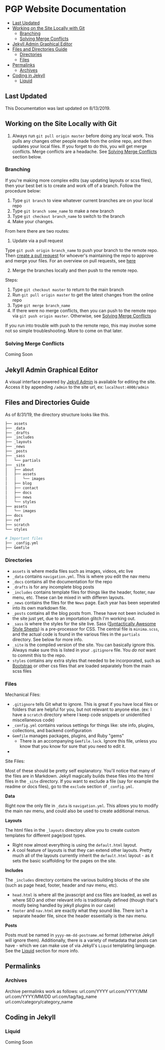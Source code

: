 # PGP Website Documentation

<!-- MarkdownTOC -->

* [Last Updated](#last-updated)
* [Working on the Site Locally with Git](#working-on-the-site-locally-with-git)
  * [Branching](#branching)
  * [Solving Merge Conflicts](#solving-merge-conflicts)
* [Jekyll Admin Graphical Editor](#jekyll-admin-graphical-editor)
* [Files and Directories Guide](#files-and-directories-guide)
  * [Directories](#directories)
  * [Files](#files)
* [Permalinks](#permalinks)
  * [Archives](#archives)
* [Coding in Jekyll](#coding-in-jekyll)
  * [Liquid](#liquid)

<!-- /MarkdownTOC -->

<a id="last-updated"></a>
## Last Updated

This Documentation was last updated on 8/13/2019.

<a id="working-on-the-site-locally-with-git"></a>
## Working on the Site Locally with Git

1. Always run `git pull origin master` before doing any local work. This pulls any changes other people made from the online repo, and then updates your local files. If you forget to do this, you will get merge conflicts. Merge conflicts are a headache. See [Solving Merge Conflicts](#merge-conflicts) section below.

<a id="branching"></a>
### Branching

If you're making more complex edits (say updating layouts or scss files), then your best bet is to create and work off of a branch. Follow the procedure below:

1. Type `git branch` to view whatever current branches are on your local repo
2. Type `git branch some_name` to make a new branch
3. Type `git checkout branch_name` to switch to the branch
4. Make your changes.

From here there are two routes:

1. Update via a pull request

Type `git push origin branch_name` to push your branch to the remote repo. Then [create a pull request](https://help.github.com/en/articles/creating-a-pull-request) for whoever's maintaining the repo to approve and merge your files. For an overview on pull requests, see [here](https://help.github.com/en/articles/about-pull-requests)

2. Merge the branches locally and then push to the remote repo.

Steps:

1. Type `git checkout master` to return to the main branch
2. Run `git pull origin master` to get the latest changes from the online repo
3. Type `git merge branch_name`
4. If there were no merge conflicts, then you can push to the remote repo via `git push origin master`. Otherwise, see [Solving Merge Conflicts](#merge-conflicts)

If you run into trouble with push to the remote repo, this may involve some not so simple troubleshooting. More to come on that later.

<a id="solving-merge-conflicts"></a>
### Solving Merge Conflicts

Coming Soon

<a id="jekyll-admin-graphical-editor"></a>
## Jekyll Admin Graphical Editor

A visual interface powered by [Jekyll Admin](https://github.com/jekyll/jekyll-admin) is available for editing the site. Access it by appending `/admin` to the site url, ex: `localhost:4000/admin`

<a id="files-and-directories-guide"></a>
## Files and Directories Guide

As of 8/31/19, the directory structure looks like this.

```bash
├── assets
├── _data
├── _drafts
├── _includes
├── _layouts
├── _news
├── _posts
├── _sass
│   └── partials
├── _site
│   ├── about
│   ├── assets
│   │   └── images
│   ├── blog
│   ├── contact
│   ├── docs
│   ├── news
│   └── styles
├── assets
│   └── images
├── docs
├── ref
├── scratch
└── styles

# Important files
├── _config.yml
├── Gemfile
```

<a id="directories"></a>
### Directories

* `assets` is where media files such as images, videos, etc live
* `_data` contains `navigation.yml`. This is where you edit the nav menu
* `_docs` contains all the documentation for the repo
* `_drafts` is for any incomplete blog posts
* `_includes` contains template files for things like the header, footer, nav menu, etc. These can be mixed in with differen layouts.
* `_news` contains the files for the `News` page. Each year has been seperated into its own markdown file.
* `_posts` contains all the blog posts from. These have not been included in the site just yet, due to an importation glitch I'm working out.
* `_sass` is where the styles for the site live. Sass ([Syntactically Awesome Style Sheets](https://sass-lang.com/)) is a pre-processor for CSS.  The central file is `minima.scss`, and the actual code is found in the various files in the `partials` directory. See below for more info.
* `_site` is the compiled version of the site. You can basically ignore this. Always make sure this is listed in your `.gitignore` file. You *do not* want to commit this to the repo.
* `styles` contains any extra styles that needed to be incorporated, such as [Bootstrap](https://getbootstrap.com/) or other css files that are loaded separately from the main scss files

<a id="files"></a>
### Files

Mechanical Files:

* `.gitignore` tells Git what to ignore. This is great if you have local files or folders that are helpful for you, but not relevant to anyone else. (ex: I have a `scratch` directory where I keep code snippets or unidentified miscellaneous code)
* `_config.yml` contains various settings for things like: site info, plugins, collections, and backend configuration
* `Gemfile` manages packages, plugins, and Ruby "gems"
  * There is an accompanying `Gemfile.lock`. Ignore this file, unless you know that you know for sure that you need to edit it.
*

Site Files:

Most of these should be pretty self explanatory. You'll notice that many of the files are in Markdown. Jekyll magically builds these files into the html files in the `_site` directory. If you want to exclude a file (say for example the readme or docs files), go to the `exclude` section of `_config.yml`.

**Data**

Right now the only file in `_data` is `navigation.yml`. This allows you to modify the main nav menu, and could also be used to create additional menus.

**Layouts**

The html files in the `_layouts` directory allow you to create custom templates for different page/post types.
  * Right now almost everything is using the `default.html` layout.
  * A cool feature of layouts is that they can extend other layouts. Pretty much all of the layouts currently inherit the `default.html` layout - as it sets the basic scaffolding for the pages on the site.

**Includes**

The `_includes` directory contains the various building blocks of the site (such as page head, footer, header and nav menu, etc).
* `head.html` is where all the javascript and css files are loaded, as well as where SEO and other relevant info is traditionally defined (though that's mostly being handled by jekyll plugins in our case)
* `footer` and `nav.html` are exactly what they sound like. There isn't a separate header file, since the header essentially is the nav menu.

**Posts**

Posts must be named in `yyyy-mm-dd-postname.md` format (otherwise Jekyll will ignore them). Additionally, there is a variety of metadata that posts can have - which we can make use of via Jekyll's `Liquid` templating language. See the [Liquid](#liquid) section for more info.

<a id="permalinks"></a>
## Permalinks

<a id="archives"></a>
### Archives

Archive permalinks work as follows:
url.com/YYYY
url.com/YYYY/MM
url.com/YYYY/MM/DD
url.com/tag/tag_name
url.com/category/category_name


<a id="coding-in-jekyll"></a>
## Coding in Jekyll

<a id="liquid"></a>
### Liquid

Coming Soon
